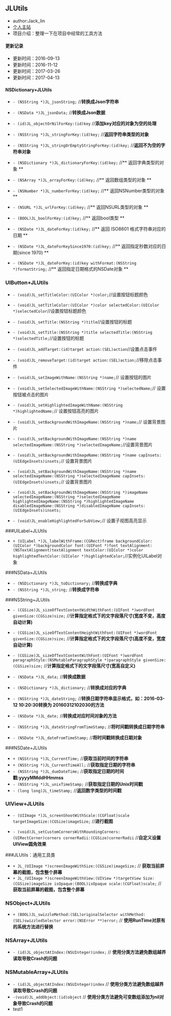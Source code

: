 ## JLUtils

- author:Jack_lin
- [个人主站](https://123sunxiaolin.github.io)
- 项目介绍：整理一下在项目中经常的工具方法

####  更新记录
- 更新时间：2016-09-13
- 更新时间：2016-11-12
- 更新时间：2017-03-26
- 更新时间：2017-04-13

#### NSDictionary+JLUtils
- `- (NSString *)JL_jsonString;` //**转换成Json字符串**

- `- (NSData *)JL_jsonData;` //**转换成Json数据**

- `- (id)JL_objectOrNilForKey:(id)key` //**添加key对应的对象为空的处理**

- `- (NSString *)JL_stringForKey:(id)key;` //**返回字符串类型的对象**

- `- (NSString *)JL_stringOrEmptyStringForKey:(id)key;` //**返回不为空的字符串对象**

- `- (NSDictionary *)JL_dictionaryForKey:(id)key;` //** 返回字典类型的对象 **

- `- (NSArray *)JL_arrayForKey:(id)key;` //** 返回数组类型的对象 **

- `- (NSNumber *)JL_numberForKey:(id)key;` //** 返回NSNumber类型的对象 **

- `- (NSURL *)JL_urlForKey:(id)key;` //** 返回NSURL类型的对象 **

- `- (BOOL)JL_boolForKey:(id)key;` //** 返回bool类型 **

- `- (NSDate *)JL_dateForKey:(id)key;` //** 返回 ISO8601 格式字符串对应的日期 **

- `- (NSDate *)JL_dateForKeySince1970:(id)key;` //** 返回指定秒数对应的日期(since 1970) **

- `- (NSDate *)JL_dateForKey:(id)key withFormat:(NSString *)formatString;` //** 返回指定日期格式的NSDate对象 **

### UIButton+JLUtils
- `- (void)JL_setTitleColor:(UIColor *)color;`//设置按钮标题颜色
- `- (void)JL_setTitleColor:(UIColor *)color
           selectedColor:(UIColor *)selectedColor`//设置按钮标题颜色
           
- `- (void)JL_setTitle:(NSString *)title`//设置按钮的标题
- `- (void)JL_setTitle:(NSString *)title
      selectedTitle:(NSString *)selectedTitle;`//设置按钮的标题
- `- (void)JL_addTarget:(id)target action:(SEL)action`//设置点击事件
- `- (void)JL_removeTarget:(id)target action:(SEL)action;`//移除点击事件
- `- (void)JL_setImageWithName:(NSString *)name;`// 设置按钮的图片
- `- (void)JL_setSelectedImageWithName:(NSString *)selectedName;`// 设置按钮被点击的图片
- `- (void)JL_setHighlightedImageWithName:(NSString *)highlightedName;`// 设置按钮高亮的图片
- `- (void)JL_setBackgroundWithImageName:(NSString *)name;`// 设置背景图片
- `- (void)JL_setBackgroundWithImageName:(NSString *)name
                    selectedImageName:(NSString *)selectedImageName;`//设置背景图片
- `- (void)JL_setBackgroundWithImageName:(NSString *)name
                            capInsets:(UIEdgeInsets)insets;`// 设置背景图片
- `- (void)JL_setBackgroundWithImageName:(NSString *)name
                    selectedImageName:(NSString *)selectedImageName
                            capInsets:(UIEdgeInsets)insets;`// 设置背景图片
- `- (void)JL_setBackgroundWithImageName:(NSString *)imageName
                    selectedImageName:(NSString *)selectedImageName
                 highlightedImageName:(NSString *)highlightedImageName
                    disabledImageName:(NSString *)disabledImageName
                            capInsets:(UIEdgeInsets)insets;`
- `- (void)JL_enableHighlightedForSubView;`// 设置子视图高亮显示    

###UILabel+JLUtils
- `+ (UILabel *)JL_labelWithFrame:(CGRect)frame
               backgroundColor:(UIColor *)backgroundColor
                          font:(UIFont *)font
                 textAlignment:(NSTextAlignment)textAlignment
                     textColor:(UIColor *)color
          highlightedTextColor:(UIColor *)highlightedColor;`//实例化UILabel对象

###NSData+JLUtils

- `- (NSDictionary *)JL_toDictionary;` //**转换成字典**
- `- (NSString *)JL_string;` //**转换成字符串**

###NSString+JLUtils
- `- (CGSize)JL_sizeOfTextContentWidthWithFont:(UIFont *)wordFont givenSize:(CGSize)size;` //**计算指定格式下的文字段落尺寸(宽度不变，高度自动计算)**

- `- (CGSize)JL_sizeOfTextContentHeightWithFont:(UIFont *)wordFont givenSize:(CGSize)size;` //**计算指定格式下的文字段落尺寸(高度不变，宽度自动计算)**
- `- (CGSize)JL_sizeOfTextContentWithFont:(UIFont *)wordFont
                     paragraphStyle:(NSMutableParagraphStyle *)paragraphStyle
                          givenSize:(CGSize)size;` //**计算指定格式下的文字段落尺寸(宽高自定义)**
                          
- `- (NSData *)JL_data;` //**转换成数据**
- `- (NSDictionary *)JL_dictionary;` //**转换成对应的字典**
- `- (NSString *)JL_dateString;` //**转换日期字符串显示格式，如：2016-03-12 10:20:30转换为 20160312102030的方法**
- `- (NSDate *)JL_date;` //**转换成对应时间对象的方法**
- `- (NSString *)JL_dateStringFromTimeStamp;` //**将时间戳转换成日期字符串**
- `- (NSDate *)JL_dateFromTimeStamp;` //**将时间戳转换成日期对象**

###NSDate+JLUtils

- `+ (NSString *)JL_CurrentTime;` //**获取当前时间的字符串**
- `+ (NSString *)JL_CurrentTimeAll;` //**获取指定日期的字符串**
- `- (NSString *)JL_dueDateTime;` //**获取指定日期的时间戳:yyyyMMddHHmmss**
- `- (NSString *)JL_unixTimeStamp;` //**获取指定日期的Unix时间戳**
- `- (long long)JL_timeStamp;` //**返回数字类型的时间戳**

### UIView+JLUtils
- `- (UIImage *)JL_screenShootWithScale:(CGFloat)scale targetImageSize:(CGSize)imageSize;` //**进行截图**

- `- (void)JL_setCustomCornersWithRoundingCorners:(UIRectCorner)corners
                                cornerRadii:(CGSize)cornerRadii` //**自定义设置UIView圆角效果**



###JLUtils：通用工具类
- `+ JL_(UIImage *)screenImageWithSize:(CGSize)imageSize;` // **获取当前屏幕的截图，包含整个屏幕**
- `+ JL_(UIImage *)screenImageWithView:(UIView *)targetView Size:(CGSize)imageSize isOpaque:(BOOL)isOpaque scale:(CGFloat)scale;` // **获取当前屏幕的截图，包含整个屏幕**


### NSObject+JLUtils
- `+ (BOOL)JL_swizzleMethod:(SEL)originalSelector withMethod:(SEL)swizzledSelector error:(NSError **)error;` // **使用RunTime对原有的系统方法进行替换**

### NSArray+JLUtils
- `- (id)JL_objectAtIndex:(NSUInteger)index;` // **使用分类方法避免数组越界读取导致Crash的问题**

### NSMutableArray+JLUtils
- `- (id)JL_objectAtIndex:(NSUInteger)index` // **使用分类方法避免数组越界读取导致Crash的问题**
- `-(void)JL_addObject:(id)object` // **使用分类方法避免可变数组添加为nil对象导致Crash的问题**
- test1